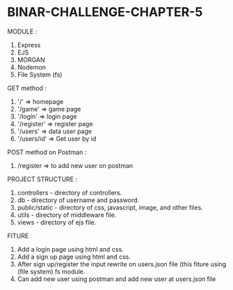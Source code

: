 # BINAR-CHALLENGE-CHAPTER-5

MODULE :
1. Express
2. EJS
3. MORGAN
4. Nodemon
5. File System (fs)

GET method :
1. '/' => homepage
2. '/game' => game page
3. '/login' => login page
4. '/register' => register page
5. '/users' => data user page
6. '/users/id' => Get user by id

POST method on Postman :
1. /register => to add new user on postman


PROJECT STRUCTURE :
1. controllers - directory of controllers.
2. db - directory of username and password.
3. public/static - directory of css, javascript, image, and other files.
4. utils - directory of middleware file.
5. views - directory of ejs file.

FITURE
1. Add a login page using html and css.
2. Add a sign up page using html and css.
3. After sign up/register the input rewrite on users.json file (this fiture using (file system) fs module.
4. Can add new user using postman and add new user at users.json file




